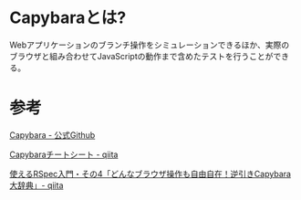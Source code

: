 # Capybaraとは?

Webアプリケーションのブランチ操作をシミュレーションできるほか、実際のブラウザと組み合わせてJavaScriptの動作まで含めたテストを行うことができる。

# 参考

[Capybara - 公式Github](https://github.com/teamcapybara/capybara#matching)

[Capybaraチートシート - qiita](https://qiita.com/morrr/items/0e24251c049180218db4)

[使えるRSpec入門・その4「どんなブラウザ操作も自由自在！逆引きCapybara大辞典」- qiita](https://qiita.com/jnchito/items/607f956263c38a5fec24)
